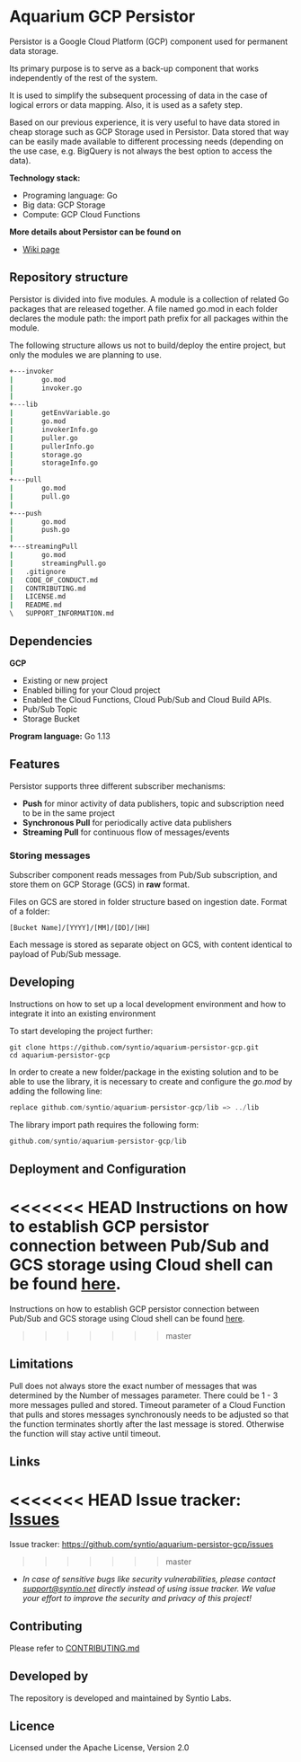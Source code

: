 # Aquarium GCP Persistor


Persistor is a Google Cloud Platform (GCP) component used for permanent data storage.

Its primary purpose is to serve as a back-up component that works independently of the rest of the system.

It is used to simplify the subsequent processing of data in the case of logical errors or data mapping. Also, it is used as a safety step.

Based on our previous experience, it is very useful to have data stored in cheap storage such as GCP Storage used in Persistor. Data stored that way can be easily made available to different processing needs (depending on the use case, e.g. BigQuery is not always the best option to access the data).


**Technology stack:**
 - Programing language: Go
 - Big data: GCP Storage
 - Compute: GCP Cloud Functions


**More details about Persistor can be found on**
- [Wiki page](../../wiki)

 
## Repository structure

 Persistor is divided into five modules. A module is a collection of related Go packages that are released together. A file named go.mod in each folder declares the module path: the import path prefix for all packages within the module.

 
The following structure allows us not to build/deploy the entire project, but only the modules we are planning to use.

 

```bash
+---invoker
|       go.mod
|       invoker.go
|
+---lib
|       getEnvVariable.go
|       go.mod
|       invokerInfo.go
|       puller.go
|       pullerInfo.go
|       storage.go
|       storageInfo.go
|
+---pull
|       go.mod
|       pull.go
|
+---push
|       go.mod
|       push.go
|
+---streamingPull
|       go.mod
|       streamingPull.go
|   .gitignore
|   CODE_OF_CONDUCT.md
|   CONTRIBUTING.md
|   LICENSE.md
|   README.md
\   SUPPORT_INFORMATION.md
```

## Dependencies

**GCP**

- Existing or new project 
- Enabled billing for your Cloud project
- Enabled the Cloud Functions, Cloud Pub/Sub and Cloud Build APIs.
- Pub/Sub Topic
- Storage Bucket

**Program language:** Go 1.13

 
## Features


Persistor supports three different subscriber mechanisms:

  - **Push** for minor activity of data publishers, topic and subscription need to be in the same project
  - **Synchronous Pull** for periodically active data publishers
  - **Streaming Pull** for continuous flow of messages/events


### Storing messages

Subscriber component reads messages from Pub/Sub subscription, and store them on GCP Storage (GCS) in **raw** format. 

Files on GCS are stored in folder structure based on ingestion date. Format of a folder: 

`[Bucket Name]/[YYYY]/[MM]/[DD]/[HH]`

Each message is stored as separate object on GCS, with content identical to payload of Pub/Sub message.

## Developing


Instructions on how to set up a local development environment and how to integrate it into an existing environment

To start developing the project further:

```shell
git clone https://github.com/syntio/aquarium-persistor-gcp.git
cd aquarium-persistor-gcp
```

In order to create a new folder/package in the existing solution and to be able to use the library, it is necessary to create and configure the *go.mod* by adding the following line:


```go
replace github.com/syntio/aquarium-persistor-gcp/lib => ../lib
```

The library import path requires the following form:

```go
github.com/syntio/aquarium-persistor-gcp/lib
```

## Deployment and Configuration


<<<<<<< HEAD
Instructions on how to establish GCP persistor connection between Pub/Sub and GCS storage using Cloud shell can be found [here](../../wiki/Deployment-via-gcloud-shell).
=======
Instructions on how to establish GCP persistor connection between Pub/Sub and GCS storage using Cloud shell can be found [here](../../../wiki/Deployment-via-gcloud-shell).
>>>>>>> master

## Limitations

Pull does not always store the exact number of messages that was determined by the Number of messages parameter. There could be 1 - 3 more messages pulled and stored.
Timeout parameter of a Cloud Function that pulls and stores messages synchronously needs to be adjusted so that the function terminates shortly after the last message is stored. Otherwise the function will stay active until timeout.


## Links
 
<<<<<<< HEAD
Issue tracker: [Issues](../../issues)
=======
Issue tracker: https://github.com/syntio/aquarium-persistor-gcp/issues
>>>>>>> master
- *In case of sensitive bugs like security vulnerabilities, please contact  support@syntio.net directly instead of using issue tracker. We value your effort to improve the security and privacy of this project!*


## Contributing
Please refer to [CONTRIBUTING.md](./CONTRIBUTING.md)

## Developed by

The repository is developed and maintained by Syntio Labs.

## Licence 
Licensed under the Apache License, Version 2.0
